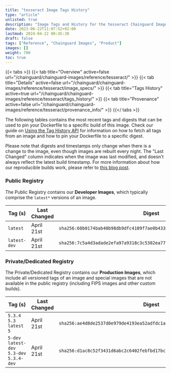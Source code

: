 ```yaml
---
title: "tesseract Image Tags History"
type: "article"
unlisted: true
description: "Image Tags and History for the tesseract Chainguard Image"
date: 2023-06-22T11:07:52+02:00
lastmod: 2024-04-22 00:45:38
draft: false
tags: ["Reference", "Chainguard Images", "Product"]
images: []
weight: 700
toc: true
---
```


{{< tabs >}}
{{< tab title="Overview" active=false url="/chainguard/chainguard-images/reference/tesseract/" >}}
{{< tab title="Details" active=false url="/chainguard/chainguard-images/reference/tesseract/image_specs/" >}}
{{< tab title="Tags History" active=true url="/chainguard/chainguard-images/reference/tesseract/tags_history/" >}}
{{< tab title="Provenance" active=false url="/chainguard/chainguard-images/reference/tesseract/provenance_info/" >}}
{{</ tabs >}}

The following tables contains the most recent tags and digests that can be used to pin your Dockerfile to a specific build of this image. Check our guide on [Using the Tag History API](/chainguard/chainguard-images/using-the-tag-history-api/) for information on how to fetch all tags from an image and how to pin your Dockerfile to a specific digest.

Please note that digests and timestamps only change when there is a change to the image, even though images are rebuilt every night. The "Last Changed" column indicates when the image was last modified, and doesn't always reflect the latest build timestamp. For more information about how our reproducible builds work, please refer to [this blog post](https://www.chainguard.dev/unchained/reproducing-chainguards-reproducible-image-builds).

### Public Registry
The Public Registry contains our **Developer Images**, which typically comprise the `latest*` versions of an image.

| Tag (s)       | Last Changed | Digest                                                                    |
|---------------|--------------|---------------------------------------------------------------------------|
|  `latest`     | April 21st   | `sha256:60b0174bab40b98db9dfc4109f7ae0b433c25d8d41f41cb6f1fbd833967a3b94` |
|  `latest-dev` | April 21st   | `sha256:7c5a4d3adade2efa97a9318c3c5302ea7717f86e958ffda98f85243bb69a7100` |


### Private/Dedicated Registry
The Private/Dedicated Registry contains our **Production Images**, which include all versioned tags of an image and special images that are not available in the public registry (including FIPS images and other custom builds).

| Tag (s)                                     | Last Changed | Digest                                                                    |
|---------------------------------------------|--------------|---------------------------------------------------------------------------|
|  `5.3.4` `5.3` `latest` `5`                 | April 21st   | `sha256:ae4d8de2537d0e979de4193ea52adfdc1a2973a84b768b06ef45ea49ff59e529` |
|  `5-dev` `latest-dev` `5.3-dev` `5.3.4-dev` | April 21st   | `sha256:d1ac8c52f3431d6abc2c6402febfbd17bc2206029acad0d5a3dfa9886383b8ae` |

